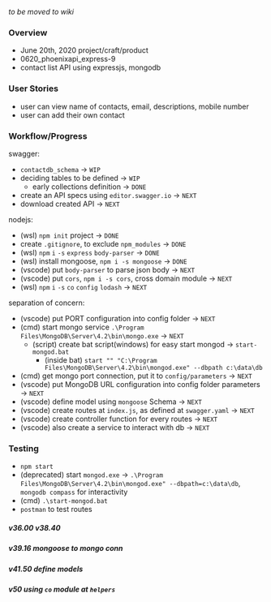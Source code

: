*to be moved to wiki*

### Overview

- June 20th, 2020 project/craft/product
- 0620_phoenixapi_express-9
- contact list API using expressjs, mongodb

### User Stories
- user can view name of contacts, email, descriptions, mobile number
- user can add their own contact

### Workflow/Progress

swagger:
- `contactdb_schema` -> `WIP`
- deciding tables to be defined -> `WIP`
    - early collections definition -> `DONE`
- create an API specs using `editor.swagger.io` -> `NEXT`
- download created API -> `NEXT`

nodejs:
- (wsl) `npm init` project -> `DONE`
- create `.gitignore`, to exclude `npm_modules` -> `DONE`
- (wsl) `npm` `i` `-s` `express` `body-parser` -> `DONE`
- (wsl) install mongoose, `npm i -s mongoose` -> `DONE`
- (vscode) put `body-parser` to parse json body -> `NEXT`
- (vscode) put `cors`, `npm i -s cors`, cross domain module -> `NEXT`
- (wsl) `npm` `i` `-s` `co` `config` `lodash` -> `NEXT`

separation of concern:
- (vscode) put PORT configuration into config folder -> `NEXT`
- (cmd) start mongo service `.\Program Files\MongoDB\Server\4.2\bin\mongo.exe` -> `NEXT`
    - (script) create bat script(windows) for easy start mongod -> `start-mongod.bat`
        - (inside bat) `start "" "C:\Program Files\MongoDB\Server\4.2\bin\mongod.exe" --dbpath c:\data\db`
- (cmd) get mongo port connection, put it to `config/parameters` -> `NEXT`
- (vscode) put MongoDB URL configuration into config folder parameters -> `NEXT`
- (vscode) define model using `mongoose` Schema -> `NEXT`
- (vscode) create routes at `index.js`, as defined at `swagger.yaml` -> `NEXT`
- (vscode) create controller function for every routes -> `NEXT`
- (vscode) also create a service to interact with db -> `NEXT`

### Testing
- `npm start`
- (deprecated) start `mongod.exe` -> `.\Program Files\MongoDB\Server\4.2\bin\mongod.exe" --dbpath=c:\data\db`, `mongodb compass` for interactivity
- (cmd) `.\start-mongod.bat`
- `postman` to test routes

##### **v36.00 v38.40**
##### v39.16 mongoose to mongo conn
##### v41.50 define models
##### v50 using `co` module at `helpers`
